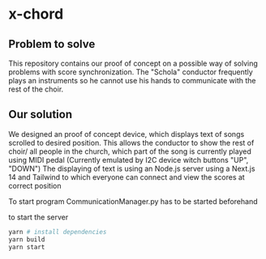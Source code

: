 # x-chord

## Problem to solve
This repository contains our proof of concept on a possible way of solving problems with score synchronization. The "Schola" conductor frequently plays an instruments so he cannot use his hands to communicate with the rest of the choir. 

## Our solution
We designed an proof of concept device, which displays text of songs scrolled to desired position. This allows the conductor to show the rest of choir/ all people in the church, which part of the song is currently played using MIDI pedal (Currently emulated by I2C device witch buttons "UP", "DOWN")
The displaying of text is using an Node.js server using a Next.js 14 and Tailwind to which everyone can connect and view the scores at correct position

To start
program CommunicationManager.py has to be started beforehand

to start the server
```sh
yarn # install dependencies
yarn build
yarn start
```
